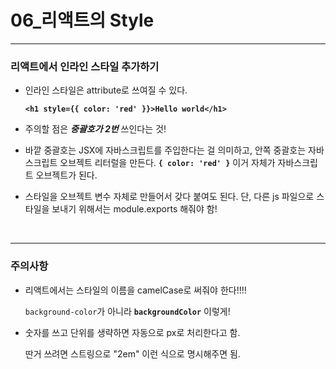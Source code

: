 # 06_리액트의 Style

___

### 리액트에서 인라인 스타일 추가하기

- 인라인 스타일은 attribute로 쓰여질 수 있다.

  **`<h1 style={{ color: 'red' }}>Hello world</h1>`**

- 주의할 점은 **_중괄호가 2번_** 쓰인다는 것!

- 바깥 중괄호는 JSX에 자바스크립트를 주입한다는 걸 의미하고, 안쪽 중괄호는 자바스크립트 오브젝트 리터럴을 만든다.
  **`{ color: 'red' }`** 이거 자체가 자바스크립트 오브젝트가 된다.

- 스타일을 오브젝트 변수 자체로 만들어서 갖다 붙여도 된다.
  단, 다른 js 파일으로 스타일을 보내기 위해서는 module.exports 해줘야 함!

  ​

***

### 주의사항

- 리액트에서는 스타일의 이름을 camelCase로 써줘야 한다!!!! 

  `background-color`가 아니라 **`backgroundColor`** 이렇게!

- 숫자를 쓰고 단위를 생략하면 자동으로 px로 처리한다고 함. 

  딴거 쓰려면 스트링으로 "2em" 이런 식으로 명시해주면 됨.